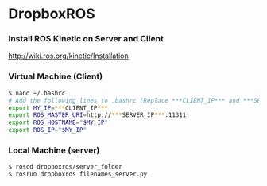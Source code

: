 # DropboxROS

### Install ROS Kinetic on Server and Client
http://wiki.ros.org/kinetic/Installation

### Virtual Machine (Client)
```sh
$ nano ~/.bashrc
# Add the following lines to .bashrc (Replace ***CLIENT_IP*** and ***SERVER_IP***)
export MY_IP=***CLIENT_IP***
export ROS_MASTER_URI=http://***SERVER_IP***:11311
export ROS_HOSTNAME="$MY_IP"
export ROS_IP="$MY_IP"
```





### Local Machine (server)
```sh
$ roscd dropboxros/server_folder
$ rosrun dropboxros filenames_server.py
```
